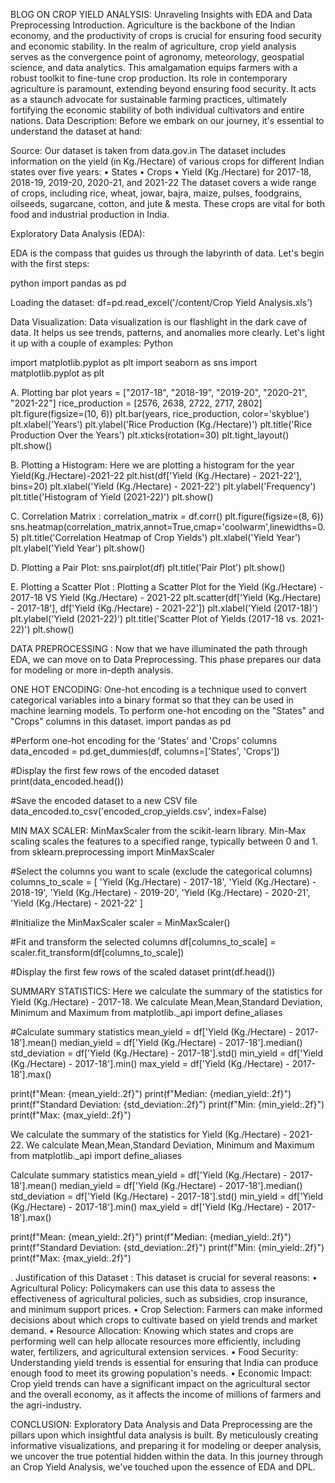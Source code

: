 BLOG ON CROP YIELD ANALYSIS: Unraveling Insights with EDA and Data Preprocessing Introduction. Agriculture is the backbone of the Indian economy, and the productivity of crops is crucial for ensuring food security and economic stability. In the realm of agriculture, crop yield analysis serves as the convergence point of agronomy, meteorology, geospatial science, and data analytics. This amalgamation equips farmers with a robust toolkit to fine-tune crop production. Its role in contemporary agriculture is paramount, extending beyond ensuring food security. It acts as a staunch advocate for sustainable farming practices, ultimately fortifying the economic stability of both individual cultivators and entire nations. Data Description: Before we embark on our journey, it's essential to understand the dataset at hand:

Source:
Our dataset is taken from data.gov.in The dataset includes information on the yield (in Kg./Hectare) of various crops for different Indian states over five years:
• States
• Crops
• Yield (Kg./Hectare) for 2017-18, 2018-19, 2019-20, 2020-21, and 2021-22
The dataset covers a wide range of crops, including rice, wheat, jowar, bajra, maize, pulses, foodgrains, oilseeds, sugarcane, cotton, and jute & mesta. These crops are vital for both food and industrial production in India.

Exploratory Data Analysis (EDA):

EDA is the compass that guides us through the labyrinth of data. Let's begin with the first steps:

python import pandas as pd

Loading the dataset:
df=pd.read_excel('/content/Crop Yield Analysis.xls')

Data Visualization:
Data visualization is our flashlight in the dark cave of data. It helps us see trends, patterns, and anomalies more clearly. Let's light it up with a couple of examples: Python

import matplotlib.pyplot as plt
import seaborn as sns
import matplotlib.pyplot as plt

A. Plotting bar plot years = ["2017-18", "2018-19", "2019-20", "2020-21", "2021-22"] 
rice_production = [2576, 2638, 2722, 2717, 2802]
plt.figure(figsize=(10, 6))
plt.bar(years, rice_production, color='skyblue')
plt.xlabel('Years')
plt.ylabel('Rice Production (Kg./Hectare)')
plt.title('Rice Production Over the Years')
plt.xticks(rotation=30)
plt.tight_layout()
plt.show()

B. Plotting a Histogram:
Here we are plotting a histogram for the year Yield(Kg./Hectare)-2021-22
plt.hist(df['Yield (Kg./Hectare) - 2021-22'], bins=20)
plt.xlabel('Yield (Kg./Hectare) - 2021-22')
plt.ylabel('Frequency') 
plt.title('Histogram of Yield (2021-22)')
plt.show()

C. Correlation Matrix : 
correlation_matrix = df.corr() 
plt.figure(figsize=(8, 6)) 
sns.heatmap(correlation_matrix,annot=True,cmap='coolwarm',linewidths=0.5)
plt.title('Correlation Heatmap of Crop Yields') 
plt.xlabel('Yield Year')
plt.ylabel('Yield Year') plt.show()

D. Plotting a Pair Plot:
sns.pairplot(df)
plt.title('Pair Plot') 
plt.show()

E. Plotting a Scatter Plot :
Plotting a Scatter Plot for the Yield (Kg./Hectare) - 2017-18 VS Yield (Kg./Hectare) - 2021-22 
plt.scatter(df['Yield (Kg./Hectare) - 2017-18'], df['Yield (Kg./Hectare) - 2021-22']) 
plt.xlabel('Yield (2017-18)')
plt.ylabel('Yield (2021-22)') 
plt.title('Scatter Plot of Yields (2017-18 vs. 2021-22)') 
plt.show()


DATA PREPROCESSING : Now that we have illuminated the path through EDA, we can move on to Data Preprocessing. This phase prepares our data for modeling or more in-depth analysis. 

ONE HOT ENCODING: One-hot encoding is a technique used to convert categorical variables into a binary format so that they can be used in machine learning models. To perform one-hot encoding on the "States" and "Crops" columns in this dataset.
import pandas as pd

#Perform one-hot encoding for the 'States' and 'Crops' columns
data_encoded = pd.get_dummies(df, columns=['States', 'Crops'])

#Display the first few rows of the encoded dataset
print(data_encoded.head())

#Save the encoded dataset to a new CSV file
data_encoded.to_csv('encoded_crop_yields.csv', index=False)

MIN MAX SCALER: MinMaxScaler from the scikit-learn library. Min-Max scaling scales the features to a specified range, typically between 0 and 1. 
from sklearn.preprocessing import MinMaxScaler

#Select the columns you want to scale (exclude the categorical columns)
columns_to_scale = [ 'Yield (Kg./Hectare) - 2017-18', 'Yield (Kg./Hectare) - 2018-19', 'Yield (Kg./Hectare) - 2019-20', 'Yield (Kg./Hectare) - 2020-21', 'Yield (Kg./Hectare) - 2021-22' ]

#Initialize the MinMaxScaler
scaler = MinMaxScaler()

#Fit and transform the selected columns
df[columns_to_scale] = scaler.fit_transform(df[columns_to_scale])

#Display the first few rows of the scaled dataset
print(df.head())

SUMMARY STATISTICS: Here we calculate the summary of the statistics for Yield (Kg./Hectare) - 2017-18. We calculate Mean,Mean,Standard Deviation, Minimum and Maximum
from matplotlib._api import define_aliases

#Calculate summary statistics
mean_yield = df['Yield (Kg./Hectare) - 2017-18'].mean() 
median_yield = df['Yield (Kg./Hectare) - 2017-18'].median() 
std_deviation = df['Yield (Kg./Hectare) - 2017-18'].std() 
min_yield = df['Yield (Kg./Hectare) - 2017-18'].min() 
max_yield = df['Yield (Kg./Hectare) - 2017-18'].max()

print(f"Mean: {mean_yield:.2f}") 
print(f"Median: {median_yield:.2f}") 
print(f"Standard Deviation: {std_deviation:.2f}")
print(f"Min: {min_yield:.2f}")
print(f"Max: {max_yield:.2f}")

We calculate the summary of the statistics for Yield (Kg./Hectare) - 2021-22. We calculate Mean,Mean,Standard Deviation, Minimum and Maximum 
from matplotlib._api import define_aliases

Calculate summary statistics
mean_yield = df['Yield (Kg./Hectare) - 2017-18'].mean() 
median_yield = df['Yield (Kg./Hectare) - 2017-18'].median() 
std_deviation = df['Yield (Kg./Hectare) - 2017-18'].std() 
min_yield = df['Yield (Kg./Hectare) - 2017-18'].min()
max_yield = df['Yield (Kg./Hectare) - 2017-18'].max()

print(f"Mean: {mean_yield:.2f}")
print(f"Median: {median_yield:.2f}")
print(f"Standard Deviation: {std_deviation:.2f}") 
print(f"Min: {min_yield:.2f}")
print(f"Max: {max_yield:.2f}")

. Justification of this Dataset : This dataset is crucial for several reasons:
• Agricultural Policy: Policymakers can use this data to assess the effectiveness of agricultural policies, such as subsidies, crop insurance, and minimum support prices.
• Crop Selection: Farmers can make informed decisions about which crops to cultivate based on yield trends and market demand. 
• Resource Allocation: Knowing which states and crops are performing well can help allocate resources more efficiently, including water, fertilizers, and agricultural extension services. 
• Food Security: Understanding yield trends is essential for ensuring that India can produce enough food to meet its growing population's needs. 
• Economic Impact: Crop yield trends can have a significant impact on the agricultural sector and the overall economy, as it affects the income of millions of farmers and the agri-industry.

CONCLUSION: Exploratory Data Analysis and Data Preprocessing are the pillars upon which insightful data analysis is built. By meticulously creating informative visualizations, and preparing it for modeling or deeper analysis, we uncover the true potential hidden within the data. In this journey through an Crop Yield Analysis, we've touched upon the essence of EDA and DPL.
